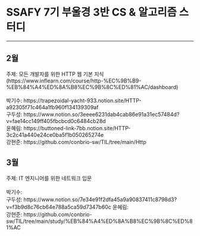 # SSAFY 7기 부울경 3반 CS & 알고리즘 스터디<BR>
<HR>
<h2>2월</h2>
주제: 모든 개발자를 위한 HTTP 웹 기본 지식 (https://www.inflearn.com/course/http-%EC%9B%B9-%EB%84%A4%ED%8A%B8%EC%9B%8C%ED%81%AC/dashboard) <BR>
  <BR>
박기수: https://trapezoidal-yacht-933.notion.site/HTTP-a92305f71c464a1fb960f134139309af<BR>
구두성: https://www.notion.so/3eeee6231dab4cab86e91a31ec57484d?v=fae14cc149ff405fbcbcd0c6484cb28d<BR>
윤혜림: https://buttoned-link-7bb.notion.site/HTTP-3c2c41a440e24ce0ba5f1b050265274e<BR>
강현준: https://github.com/conbrio-sw/TIL/tree/main/Http<BR>

<h2>3월</h2>
주제: IT 엔지니어를 위한 네트워크 입문<BR><BR>
박기수: <BR>
구두성: https://www.notion.so/7e34e91f2dfa45a9a90837411c8798d3?v=f3b9d8c76cb64e788a5ca59d7347b60c
윤혜림:<BR>
강현준: https://github.com/conbrio-sw/TIL/tree/main/study/%EB%84%A4%ED%8A%B8%EC%9B%8C%ED%81%AC
